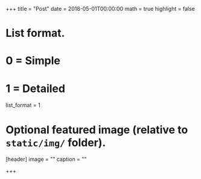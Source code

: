 +++
title = "Post"
date = 2018-05-01T00:00:00
math = true
highlight = false

# List format.
#   0 = Simple
#   1 = Detailed
list_format = 1

# Optional featured image (relative to `static/img/` folder).
[header]
image = ""
caption = ""

+++